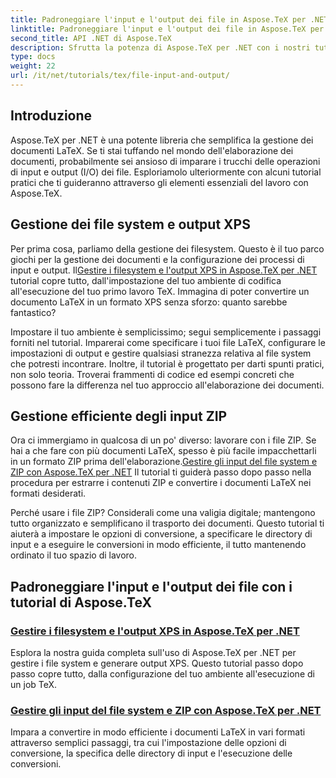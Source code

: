 ```yaml
---
title: Padroneggiare l'input e l'output dei file in Aspose.TeX per .NET
linktitle: Padroneggiare l'input e l'output dei file in Aspose.TeX per .NET
second_title: API .NET di Aspose.TeX
description: Sfrutta la potenza di Aspose.TeX per .NET con i nostri tutorial semplici da seguire sull'input/output dei file e sulla generazione di XPS per un'elaborazione fluida dei documenti.
type: docs
weight: 22
url: /it/net/tutorials/tex/file-input-and-output/
---
```

## Introduzione

Aspose.TeX per .NET è una potente libreria che semplifica la gestione dei documenti LaTeX. Se ti stai tuffando nel mondo dell'elaborazione dei documenti, probabilmente sei ansioso di imparare i trucchi delle operazioni di input e output (I/O) dei file. Esploriamolo ulteriormente con alcuni tutorial pratici che ti guideranno attraverso gli elementi essenziali del lavoro con Aspose.TeX.

## Gestione dei file system e output XPS

Per prima cosa, parliamo della gestione dei filesystem. Questo è il tuo parco giochi per la gestione dei documenti e la configurazione dei processi di input e output. Il[Gestire i filesystem e l'output XPS in Aspose.TeX per .NET](./handle-filesystem-and-xps-output/) tutorial copre tutto, dall'impostazione del tuo ambiente di codifica all'esecuzione del tuo primo lavoro TeX. Immagina di poter convertire un documento LaTeX in un formato XPS senza sforzo: quanto sarebbe fantastico? 

Impostare il tuo ambiente è semplicissimo; segui semplicemente i passaggi forniti nel tutorial. Imparerai come specificare i tuoi file LaTeX, configurare le impostazioni di output e gestire qualsiasi stranezza relativa al file system che potresti incontrare. Inoltre, il tutorial è progettato per darti spunti pratici, non solo teoria. Troverai frammenti di codice ed esempi concreti che possono fare la differenza nel tuo approccio all'elaborazione dei documenti.

## Gestione efficiente degli input ZIP

Ora ci immergiamo in qualcosa di un po' diverso: lavorare con i file ZIP. Se hai a che fare con più documenti LaTeX, spesso è più facile impacchettarli in un formato ZIP prima dell'elaborazione.[Gestire gli input del file system e ZIP con Aspose.TeX per .NET](./handle-filesystem-and-zip-inputs/) Il tutorial ti guiderà passo dopo passo nella procedura per estrarre i contenuti ZIP e convertire i documenti LaTeX nei formati desiderati.

Perché usare i file ZIP? Considerali come una valigia digitale; mantengono tutto organizzato e semplificano il trasporto dei documenti. Questo tutorial ti aiuterà a impostare le opzioni di conversione, a specificare le directory di input e a eseguire le conversioni in modo efficiente, il tutto mantenendo ordinato il tuo spazio di lavoro. 

## Padroneggiare l'input e l'output dei file con i tutorial di Aspose.TeX
### [Gestire i filesystem e l'output XPS in Aspose.TeX per .NET](./handle-filesystem-and-xps-output/)
Esplora la nostra guida completa sull'uso di Aspose.TeX per .NET per gestire i file system e generare output XPS. Questo tutorial passo dopo passo copre tutto, dalla configurazione del tuo ambiente all'esecuzione di un job TeX.
### [Gestire gli input del file system e ZIP con Aspose.TeX per .NET](./handle-filesystem-and-zip-inputs/)
Impara a convertire in modo efficiente i documenti LaTeX in vari formati attraverso semplici passaggi, tra cui l'impostazione delle opzioni di conversione, la specifica delle directory di input e l'esecuzione delle conversioni.